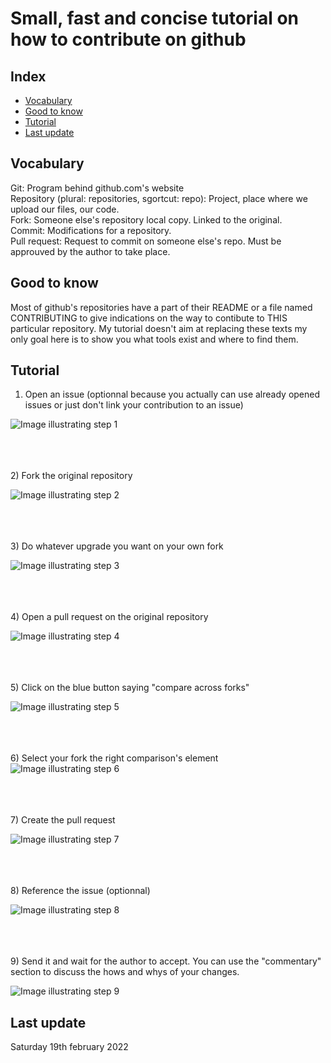 # Small, fast and concise tutorial on how to contribute on github

## Index
- [Vocabulary](https://github.com/reza0310/Tutorials/blob/contribute/README.en.md#vocabulary)
- [Good to know](https://github.com/reza0310/Tutorials/blob/contribute/README.en.md#good-to-know)
- [Tutorial](https://github.com/reza0310/Tutorials/blob/contribute/README.en.md#tutorial)
- [Last update](https://github.com/reza0310/Tutorials/blob/contribute/README.en.md#last-update)

## Vocabulary
Git: Program behind github.com's website<br>
Repository (plural: repositories, sgortcut: repo): Project, place where we upload our files, our code.<br>
Fork: Someone else's repository local copy. Linked to the original.<br>
Commit: Modifications for a repository.<br>
Pull request: Request to commit on someone else's repo. Must be approuved by the author to take place.

## Good to know
Most of github's repositories have a part of their README or a file named CONTRIBUTING to give indications on the way to contibute to THIS particular repository. My tutorial doesn't aim at replacing these texts my only goal here is to show you what tools exist and where to find them.

## Tutorial

1) Open an issue (optionnal because you actually can use already opened issues or just don't link your contribution to an issue)

![Image illustrating step 1](https://github.com/reza0310/Tutorials/blob/contribute/1.jpg)

<br><br><br>
2) Fork the original repository

![Image illustrating step 2](https://github.com/reza0310/Tutorials/blob/contribute/2.jpg)

<br><br><br>
3) Do whatever upgrade you want on your own fork

![Image illustrating step 3](https://github.com/reza0310/Tutorials/blob/contribute/3.jpg)

<br><br><br>
4) Open a pull request on the original repository

![Image illustrating step 4](https://github.com/reza0310/Tutorials/blob/contribute/4.jpg)

<br><br><br>
5) Click on the blue button saying "compare across forks"

![Image illustrating step 5](https://github.com/reza0310/Tutorials/blob/contribute/5.jpg)

<br><br><br>
6) Select your fork the right comparison's element
![Image illustrating step 6](https://github.com/reza0310/Tutorials/blob/contribute/6.jpg)

<br><br><br>
7) Create the pull request

![Image illustrating step 7](https://github.com/reza0310/Tutorials/blob/contribute/7.jpg)

<br><br><br>
8) Reference the issue (optionnal)

![Image illustrating step 8](https://github.com/reza0310/Tutorials/blob/contribute/8.jpg)

<br><br><br>
9) Send it and wait for the author to accept. You can use the "commentary" section to discuss the hows and whys of your changes.

![Image illustrating step 9](https://github.com/reza0310/Tutorials/blob/contribute/9.jpg)

## Last update
Saturday 19th february 2022
